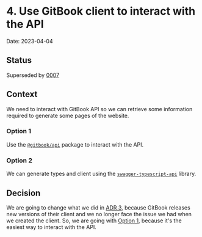 # 4. Use GitBook client to interact with the API

Date: 2023-04-04

## Status

Superseded by [0007](0007-retrieve-gitbook-content-from-github-repository.md)

## Context

We need to interact with GitBook API so we can retrieve some information required to generate some pages of the website.

### Option 1
Use the [`@gitbook/api`](https://www.npmjs.com/package/@gitbook/api) package to interact with the API.

### Option 2
We can generate types and client using the [`swagger-typescript-api`](https://www.npmjs.com/package/swagger-typescript-api) library.

## Decision

We are going to change what we did in [ADR 3](0003-generate-gitbook-code-from-open-api.md), because GitBook releases new 
versions of their client and we no longer face the issue we had when we created the client.
So, we are going with [Option 1](#option-1), because it's the easiest way to interact with the API.
